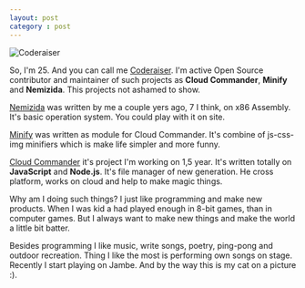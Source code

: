 ```yaml
---
layout: post
category : post
---
```


![Coderaiser](http://2.gravatar.com/avatar/01401eef43a0a650029f6a871752e905?size=400px)

So, I'm 25. And you can call me [Coderaiser](http://coderaiser.github.io "Coderaiser"). I'm active Open Source contributor and maintainer of such projects as **Cloud Commander**, **Minify** and **Nemizida**.
This projects not ashamed to show.

[Nemizida](http://coderaiser.github.io/nemizida "Nemizida") was written by me a couple yers ago, 7 I think, on x86 Assembly. It's basic operation system. You could play with it on site.

[Minify](http://coderaiser.github.io/minify "Minify") was written as module for Cloud Commander. It's combine of js-css-img minifiers which is make life simpler and more funny.

 [Cloud Commander](http://cloudcmd.io "Cloud Commander") it's project I'm working on 1,5 year. It's written totally on **JavaScript** and **Node.js**. It's file manager of new generation. He cross platform, works on cloud and help to make magic things.

Why am I doing such things? I just like programming and make new products. When I was kid a had played enough in 8-bit games, than in computer games. But I always want to make new things and make the world a little bit batter.

Besides programming I like music, write songs, poetry, ping-pong and outdoor recreation. Thing I like the most is performing own songs on stage. Recently I start playing on Jambe. And by the way this is my cat on a picture :).
